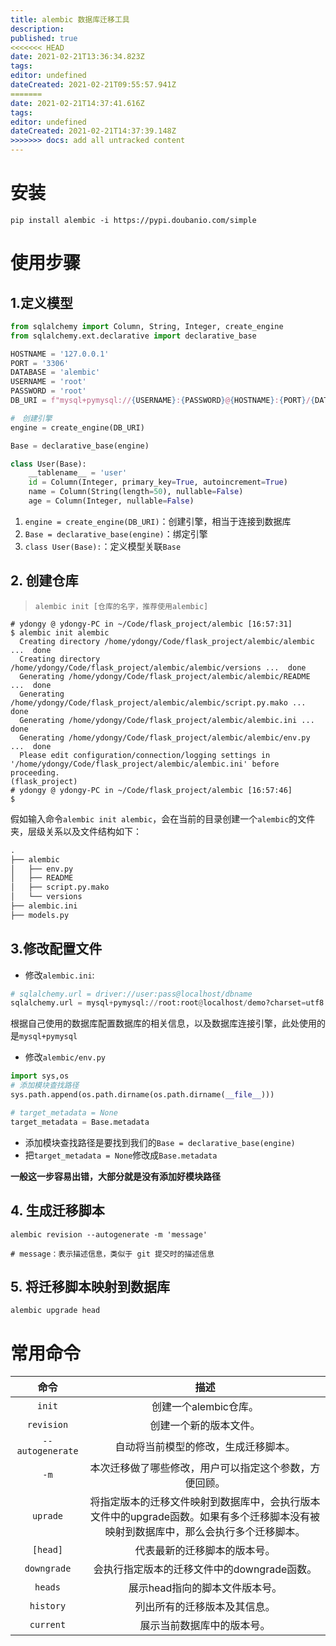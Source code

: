 ```yaml
---
title: alembic 数据库迁移工具
description: 
published: true
<<<<<<< HEAD
date: 2021-02-21T13:36:34.823Z
tags: 
editor: undefined
dateCreated: 2021-02-21T09:55:57.941Z
=======
date: 2021-02-21T14:37:41.616Z
tags: 
editor: undefined
dateCreated: 2021-02-21T14:37:39.148Z
>>>>>>> docs: add all untracked content
---
```


# 安装
```shell
pip install alembic -i https://pypi.doubanio.com/simple
```

# 使用步骤

## 1.定义模型

```python
from sqlalchemy import Column, String, Integer, create_engine
from sqlalchemy.ext.declarative import declarative_base

HOSTNAME = '127.0.0.1'
PORT = '3306'
DATABASE = 'alembic'
USERNAME = 'root'
PASSWORD = 'root'
DB_URI = f"mysql+pymysql://{USERNAME}:{PASSWORD}@{HOSTNAME}:{PORT}/{DATABASE}?charset=utf8"

#　创建引擎
engine = create_engine(DB_URI)

Base = declarative_base(engine)

class User(Base):
    __tablename__ = 'user'
    id = Column(Integer, primary_key=True, autoincrement=True)
    name = Column(String(length=50), nullable=False)
    age = Column(Integer, nullable=False)
```
1. `engine = create_engine(DB_URI)`：创建引擎，相当于连接到数据库
2. `Base = declarative_base(engine)`：绑定引擎
3. `class User(Base):`：定义模型关联`Base`


## 2. 创建仓库

> `alembic init [仓库的名字，推荐使用alembic]`

```shell
# ydongy @ ydongy-PC in ~/Code/flask_project/alembic [16:57:31]
$ alembic init alembic
  Creating directory /home/ydongy/Code/flask_project/alembic/alembic ...  done
  Creating directory /home/ydongy/Code/flask_project/alembic/alembic/versions ...  done
  Generating /home/ydongy/Code/flask_project/alembic/alembic/README ...  done
  Generating /home/ydongy/Code/flask_project/alembic/alembic/script.py.mako ...  done
  Generating /home/ydongy/Code/flask_project/alembic/alembic.ini ...  done
  Generating /home/ydongy/Code/flask_project/alembic/alembic/env.py ...  done
  Please edit configuration/connection/logging settings in '/home/ydongy/Code/flask_project/alembic/alembic.ini' before proceeding.
(flask_project)
# ydongy @ ydongy-PC in ~/Code/flask_project/alembic [16:57:46]
$
```

假如输入命令`alembic init alembic`，会在当前的目录创建一个`alembic`的文件夹，层级关系以及文件结构如下：
```python
.
├── alembic
│   ├── env.py
│   ├── README
│   ├── script.py.mako
│   └── versions
├── alembic.ini
├── models.py
```

## 3.修改配置文件
- 修改`alembic.ini`:

```python
# sqlalchemy.url = driver://user:pass@localhost/dbname
sqlalchemy.url = mysql+pymysql://root:root@localhost/demo?charset=utf8
```
根据自己使用的数据库配置数据库的相关信息，以及数据库连接引擎，此处使用的是`mysql+pymysql`

- 修改`alembic/env.py`

```python
import sys,os
# 添加模块查找路径
sys.path.append(os.path.dirname(os.path.dirname(__file__)))

# target_metadata = None
target_metadata = Base.metadata
```
-  添加模块查找路径是要找到我们的`Base = declarative_base(engine)`
-  把`target_metadata = None`修改成`Base.metadata`

**一般这一步容易出错，大部分就是没有添加好模块路径**


## 4. 生成迁移脚本
```shell
alembic revision --autogenerate -m 'message'

# message：表示描述信息，类似于 git 提交时的描述信息
```

## 5. 将迁移脚本映射到数据库
```shell
alembic upgrade head
```

# 常用命令

|       命令       |                             描述                             |
| :--------------: | :----------------------------------------------------------: |
|      `init`      |                    创建一个alembic仓库。                     |
|    `revision`    |                    创建一个新的版本文件。                    |
| `--autogenerate` |             自动将当前模型的修改，生成迁移脚本。             |
|       `-m`       |    本次迁移做了哪些修改，用户可以指定这个参数，方便回顾。    |
|     `uprade`     | 将指定版本的迁移文件映射到数据库中，会执行版本文件中的upgrade函数。如果有多个迁移脚本没有被映射到数据库中，那么会执行多个迁移脚本。 |
|     `[head]`     |                 代表最新的迁移脚本的版本号。                 |
|   `downgrade`    |         会执行指定版本的迁移文件中的downgrade函数。          |
|     `heads`      |                展示head指向的脚本文件版本号。                |
|    `history`     |                 列出所有的迁移版本及其信息。                 |
|    `current`     |                  展示当前数据库中的版本号。                  |
